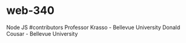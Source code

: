 # web-340
Node JS
#contributors 
Professor Krasso - Bellevue University 
Donald Cousar - Bellevue University
